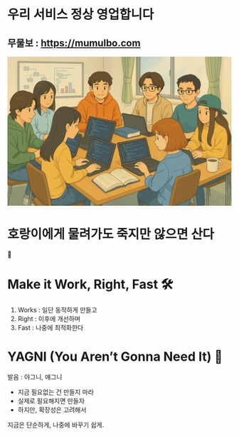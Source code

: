 # 우리 서비스 정상 영업합니다

## 무물보 : https://mumulbo.com

![스터디_이미지.png](%EC%8A%A4%ED%84%B0%EB%94%94_%EC%9D%B4%EB%AF%B8%EC%A7%80.png)

# 호랑이에게 물려가도 죽지만 않으면 산다

🐯

# Make it Work, Right, Fast 🛠️

1. Works : 일단 동작하게 만들고
2. Right : 이후에 개선하며
3. Fast : 나중에 최적화한다

# YAGNI (You Aren’t Gonna Need It) 🚫

발음 : 야그니, 얘그니

- 지금 필요없는 건 만들지 마라
- 실제로 필요해지면 만들자
- 하지만, 확장성은 고려해서

지금은 단순하게, 나중에 바꾸기 쉽게.
